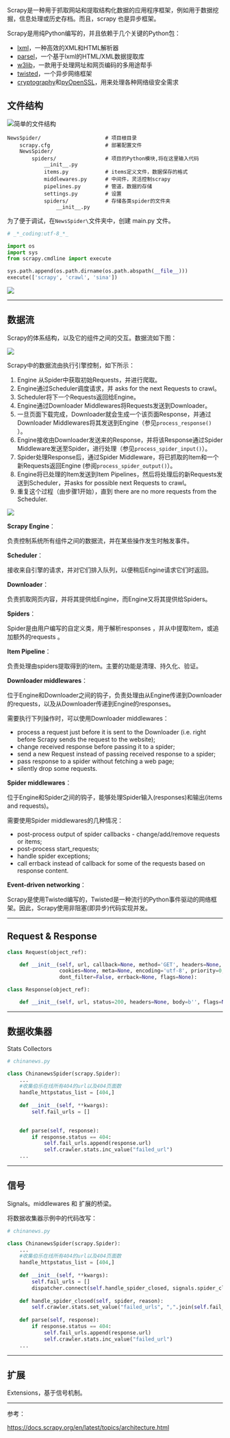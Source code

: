 Scrapy是一种用于抓取网站和提取结构化数据的应用程序框架，例如用于数据挖掘，信息处理或历史存档。而且，scrapy 也是异步框架。

Scrapy是用纯Python编写的，并且依赖于几个关键的Python包：

- [lxml](http://lxml.de/)，一种高效的XML和HTML解析器
- [parsel](https://pypi.python.org/pypi/parsel)，一个基于lxml的HTML/XML数据提取库
- [w3lib](https://pypi.python.org/pypi/w3lib)，一款用于处理网址和网页编码的多用途帮手
- [twisted](https://twistedmatrix.com/)，一个异步网络框架
- [cryptography](https://cryptography.io/)和[pyOpenSSL](https://pypi.python.org/pypi/pyOpenSSL)，用来处理各种网络级安全需求

## 文件结构

![简单的文件结构](https://note-taking-1258869021.cos.ap-beijing.myqcloud.com/Web%20Spider/scrapy%20files-1.png)

```text
NewsSpider/						# 项目根目录
	scrapy.cfg            		# 部署配置文件
    NewsSpider/
        spiders/   	  		 	# 项目的Python模块,将在这里输入代码
            __init__.py
            items.py          	# items定义文件，数据保存的格式
            middlewares.py   	# 中间件，灵活控制scrapy
            pipelines.py     	# 管道，数据的存储
            settings.py    	  	# 设置
            spiders/    	    # 存储各类spider的文件夹
                __init__.py
```

为了便于调试，在`NewsSpider\`文件夹中，创建 main.py 文件。

```python
# _*_coding:utf-8_*_

import os
import sys
from scrapy.cmdline import execute

sys.path.append(os.path.dirname(os.path.abspath(__file__)))
execute(['scrapy', 'crawl', 'sina'])
```

![](https://note-taking-1258869021.cos.ap-beijing.myqcloud.com/Web%20Spider/scrapy%20files-2.png)

***

## 数据流

Scrapy的体系结构，以及它的组件之间的交互。数据流如下图：

![](https://note-taking-1258869021.cos.ap-beijing.myqcloud.com/Web%20Spider/Scrapy%20Data%20flow.png)

Scrapy中的数据流由执行引擎控制，如下所示：

1. Engine 从Spider中获取初始Requests，并进行爬取。
2. Engine通过Scheduler调度请求，并 asks for the next Requests to crawl。
3. Scheduler将下一个Requests返回给Engine。
4. Engine通过Downloader Middlewares将Requests发送到Downloader。
5. 一旦页面下载完成，Downloader就会生成一个该页面Response，并通过Downloader Middlewares将其发送到Engine（参见`process_response() `）。
6. Engine接收由Downloader发送来的Response，并将该Response通过Spider Middleware发送至Spider，进行处理（参见`process_spider_input()`）。
7. Spider处理Response后，通过Spider Middleware，将已抓取的Item和一个新Requests返回Engine (参阅`process_spider_output()`）。
8. Engine将已处理的Item发送到Item Pipelines，然后将处理后的新Requests发送到Scheduler，并asks for possible next Requests to crawl。
9. 重复这个过程（由步骤1开始），直到 there are no more requests from the Scheduler.

![](https://note-taking-1258869021.cos.ap-beijing.myqcloud.com/Web%20Spider/Scrapy%20Data%20flow-1.png)

**Scrapy Engine**：

负责控制系统所有组件之间的数据流，并在某些操作发生时触发事件。

**Scheduler**：

接收来自引擎的请求，并对它们排入队列，以便稍后Engine请求它们时返回。

**Downloader**：

负责抓取网页内容，并将其提供给Engine，而Engine又将其提供给Spiders。

**Spiders**：

Spider是由用户编写的自定义类，用于解析responses ，并从中提取Item，或追加额外的requests 。

**Item Pipeline**：

负责处理由spiders提取得到的item。主要的功能是清理、持久化、验证。

**Downloader middlewares**：

位于Engine和Downloader之间的钩子，负责处理由从Engine传递到Downloader的requests，以及从Downloader传递到Engine的responses。

需要执行下列操作时，可以使用Downloader middlewares：

- process a request just before it is sent to the Downloader (i.e. right before Scrapy sends the request to the website);
- change received response before passing it to a spider;
- send a new Request instead of passing received response to a spider;
- pass response to a spider without fetching a web page;
- silently drop some requests.

**Spider middlewares**：

位于Engine和Spider之间的钩子，能够处理Spider输入(responses)和输出(items and
requests)。

需要使用Spider middlewares的几种情况：

- post-process output of spider callbacks - change/add/remove requests or items;
- post-process start_requests;
- handle spider exceptions;
- call errback instead of callback for some of the requests based on response content.

**Event-driven networking**：

Scrapy是使用Twisted编写的，Twisted是一种流行的Python事件驱动的网络框架。因此，Scrapy使用非阻塞(即异步)代码实现并发。

***

## Request & Response

```python
class Request(object_ref):

    def __init__(self, url, callback=None, method='GET', headers=None, body=None,
                 cookies=None, meta=None, encoding='utf-8', priority=0,
                 dont_filter=False, errback=None, flags=None):
```

```python
class Response(object_ref):

    def __init__(self, url, status=200, headers=None, body=b'', flags=None, request=None):
```

***

## 数据收集器

Stats Collectors

```python
# chinanews.py

class ChinanewsSpider(scrapy.Spider):
    ...
    #收集伯乐在线所有404的url以及404页面数
    handle_httpstatus_list = [404,]
    
    def __init__(self, **kwargs):
        self.fail_urls = []

    
    def parse(self, response):
        if response.status == 404:
            self.fail_urls.append(response.url)
            self.crawler.stats.inc_value("failed_url")
    ...
```

***

## 信号

Signals。middlewares 和 扩展的桥梁。

将数据收集器示例中的代码改写：

```python
# chinanews.py

class ChinanewsSpider(scrapy.Spider):
    ...
    #收集伯乐在线所有404的url以及404页面数
    handle_httpstatus_list = [404,]
    
    def __init__(self, **kwargs):
        self.fail_urls = []
		dispatcher.connect(self.handle_spider_closed, signals.spider_closed)
         
    def handle_spider_closed(self, spider, reason):
        self.crawler.stats.set_value("failed_urls", ",".join(self.fail_urls))
    
    def parse(self, response):
        if response.status == 404:
            self.fail_urls.append(response.url)
            self.crawler.stats.inc_value("failed_url")
    ...
```

***

## 扩展

Extensions，基于信号机制。

***

参考：

https://docs.scrapy.org/en/latest/topics/architecture.html